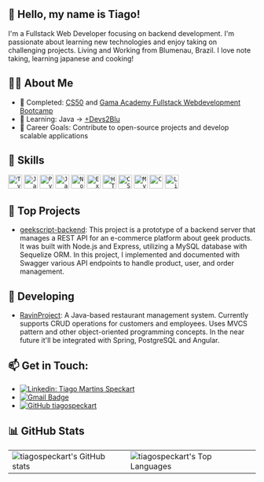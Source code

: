 ## 🐧 Hello, my name is <strong>Tiago!</strong>

I'm a Fullstack Web Developer focusing on backend development. I'm passionate about learning new technologies and enjoy taking on challenging projects. Living and Working from Blumenau, Brazil.
I love note taking, learning japanese and cooking!

## 👨‍💻 About Me

- 🔭 Completed: [CS50](https://cs50.harvard.edu/x/2022/) and [Gama Academy Fullstack Webdevelopment Bootcamp](https://www.gama.academy/gama-experience/desenvolvimento-web)
- 🌱 Learning: Java -> [+Devs2Blu](http://www.devs2blu.com.br/)
- 🎯 Career Goals: Contribute to open-source projects and develop scalable applications

## 🚀 Skills

<code><img height="28" src="https://img.shields.io/badge/TypeScript-007ACC?style=for-the-badge&logo=typescript&logoColor=white" alt="Typescript"/></code>
<code><img height="28" src="https://img.shields.io/badge/JavaScript-323330?style=for-the-badge&logo=javascript&logoColor=F7DF1E" alt="Javascript"/></code>
<code><img height="28" src="https://img.shields.io/badge/Python-3776AB?style=for-the-badge&logo=python&logoColor=white" alt="Python"/></code>
<code><img height="28" src="https://img.shields.io/badge/Java-ED8B00?style=for-the-badge&logo=java&logoColor=white" alt="Java"/></code>
<code><img height="28" src="https://img.shields.io/badge/Node.js-43853D?style=for-the-badge&logo=node.js&logoColor=white" alt="Nodejs"/></code>
<code><img height="28" src="https://img.shields.io/badge/Express.js-404D59?style=for-the-badge" alt="Express.js"/></code>
<code><img height="28" src="https://img.shields.io/badge/HTML5-E34F26?style=for-the-badge&logo=html5&logoColor=white" alt="HTML5"/></code>
<code><img height="28" src="https://img.shields.io/badge/CSS3-1572B6?style=for-the-badge&logo=css3&logoColor=white" alt="CSS"/></code>
<code><img height="28" src="https://img.shields.io/badge/MySQL-00000F?style=for-the-badge&logo=mysql&logoColor=white" alt="MySQL"/></code>
<code><img height="28" src="https://img.shields.io/badge/C-00599C?style=for-the-badge&logo=c&logoColor=white" alt="C"/></code>
<code><img height="28" src="https://img.shields.io/badge/Linux-E34F26?style=for-the-badge&logo=linux&logoColor=black" alt="Linux"/></code>

## 💼 Top Projects

- [geekscript-backend](https://github.com/tiagospeckart/geekscript-backend): This project is a prototype of a backend server that manages a REST API for an e-commerce platform about geek products. It was built with Node.js and Express, utilizing a MySQL database with Sequelize ORM. In this project, I implemented and documented with Swagger various API endpoints to handle product, user, and order management.

## 🚀 Developing

- [RavinProject](https://github.com/RavinProject): A Java-based restaurant management system. Currently supports CRUD operations for customers and employees. Uses MVCS pattern and other object-oriented programming concepts. In the near future it'll be integrated with Spring, PostgreSQL and Angular.

## 📫 Get in Touch:

- [![Linkedin: Tiago Martins Speckart](https://img.shields.io/badge/-Tiago_Martins_Speckart-blue?style=flat-square&logo=Linkedin&logoColor=white&link=https://www.linkedin.com/in/tiago-martins-speckart-27b518247/)](https://www.linkedin.com/in/tiago-martins-speckart-27b518247/)
- [![Gmail Badge](https://img.shields.io/badge/-tiagospeckart@gmail.com-006bed?style=flat-square&logo=Gmail&logoColor=white&link=mailto:tiagospeckart@gmail.com)](mailto:tiagospeckart@gmail.com)
- [![GitHub tiagospeckart]( https://img.shields.io/github/followers/tiagospeckart?label=follow&style=social)](https://github.com/tiagospeckart)

## 📊 GitHub Stats

<table>
  <tr>
    <td>
      <img src="https://github-readme-stats.vercel.app/api?username=tiagospeckart&show_icons=true&show_icons=true&theme=transparent" alt="tiagospeckart's GitHub stats" />
    </td>
    <td>
      <img src="https://github-readme-stats.vercel.app/api/top-langs/?username=tiagospeckart&size_weight=0.5&count_weight=0.5&layout=compact&show_icons=true&theme=transparent" alt="tiagospeckart's Top Languages" />
    </td>
  </tr>
</table>

<!---
tiagospeckart/tiagospeckart is a ✨ special ✨ repository because its `README.md` (this file) appears on your GitHub profile.
You can click the Preview link to take a look at your changes.
--->

